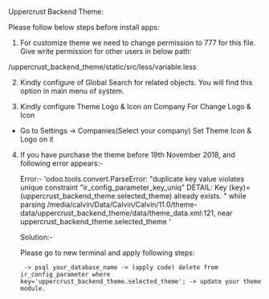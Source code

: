 Uppercrust Backend Theme:

Please follow below steps before install apps:
1. For customize theme we need to change permission to 777 for this file.
Give write permission for other users in below path:

/uppercrust_backend_theme/static/src/less/variable.less

2. Kindly configure of Global Search for related objects.
You will find this option in main menu of system.

3. Kindly configure Theme Logo & Icon on Company For Change Logo & Icon
- Go to Settings -> Companies(Select your company) Set Theme Icon & Logo on it

4. If you have purchase the theme before 19th November 2018, and following error appears:-

	Error:-
		'odoo.tools.convert.ParseError: "duplicate key value violates unique constraint "ir_config_parameter_key_uniq"
		DETAIL: Key (key)=(uppercrust_backend_theme.selected_theme) already exists.
		" while parsing /media/calvin/Data/Calvin/Calvin/11.0/theme-data/uppercrust_backend_theme/data/theme_data.xml:121, near
		<record model="ir.config_parameter" id="default_theme">
		<field name="key">uppercrust_backend_theme.selected_theme</field>
		<field name="value" ref="uppercrust_backend_theme.theme_6"/>
		</record>'

	Solution:- 

	Please go to new terminal and apply following steps:

		-> psql your_database_name -> (apply code) delete from ir_config_parameter where key='uppercrust_backend_theme.selected_theme'; -> update your theme module.
